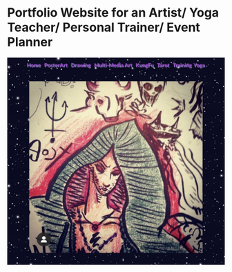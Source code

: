 <h1>Portfolio Website for an Artist/ Yoga Teacher/ Personal Trainer/ Event Planner</h1>
<img src='./readmepic.png' alt='pic'/>